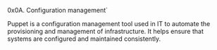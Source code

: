 0x0A. Configuration management`

Puppet is a configuration management tool used in IT to automate the provisioning and management of infrastructure. It helps ensure that systems are configured and maintained consistently.
